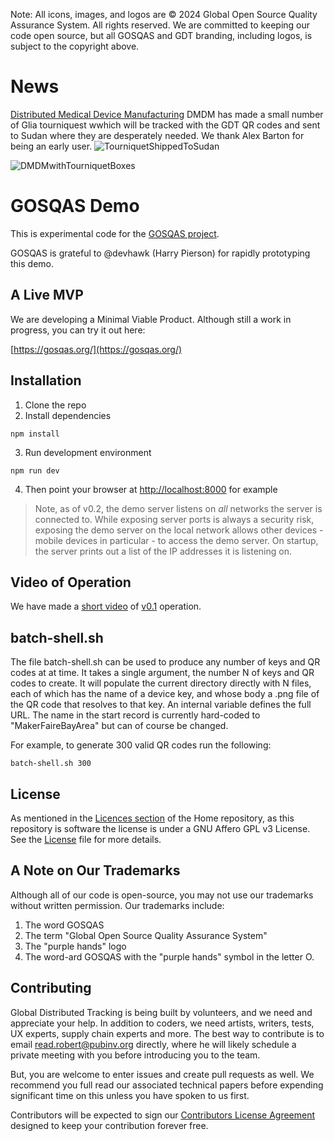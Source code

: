 Note: All icons, images, and logos are © 2024 Global Open Source Quality Assurance System. All rights reserved.
We are committed to keeping our code open source, but all GOSQAS and GDT 
branding, including logos, is subject to the copyright above.

# News

[Distributed Medical Device Manufacturing](https://dmdm.icu/) DMDM has made a small number of Glia tourniquest wwhich will be tracked with the GDT QR codes
and sent to Sudan where they are desperately needed. We thank Alex Barton for being an early user.
![TourniquetShippedToSudan](https://github.com/user-attachments/assets/65fca262-ab15-4aff-96a6-6728198cca5d)

![DMDMwithTourniquetBoxes](https://github.com/user-attachments/assets/d0a15ae4-d2d6-4bf0-b69e-2e19ee9caf0b)

# GOSQAS Demo

This is experimental code for the [GOSQAS project](https://github.com/gosqas/home/blob/main/README.md).

GOSQAS is grateful to @devhawk (Harry Pierson) for rapidly prototyping this demo.

## A Live MVP

We are developing a Minimal Viable Product. Although still a work in progress, you can try it out here:

[https://gosqas.org/](https://gosqas.org/)

## Installation

1. Clone the repo
2. Install dependencies
```
npm install
```
3. Run development environment
```
npm run dev
```
4. Then point your browser at [http://localhost:8000](http://localhost:8000) for example

> Note, as of v0.2, the demo server listens on *all* networks the server is connected to.
> While exposing server ports is always a security risk, exposing the demo server on the local network
> allows other devices - mobile devices in particular - to access the demo server.
> On startup, the server prints out a list of the IP addresses it is listening on.

## Video of Operation

We have made a [short video](https://youtu.be/E5_YQV72NyY) of [v0.1](https://github.com/gosqas/asset-provenance-tracking/releases/tag/v0.1) operation.

## batch-shell.sh

The file batch-shell.sh can be used to produce any number of keys and QR codes at at time.
It takes a single argument, the number N of keys and QR codes to create. It will
populate the current directory directly with N files, each of which has the name of a device key, and whose
body a .png file of the QR code that resolves to that key. An internal variable defines the full URL.
The name in the start record is currently hard-coded to "MakerFaireBayArea" but can of course be changed.

For example, to generate 300 valid QR codes run the following:
```
batch-shell.sh 300
```

## License
As mentioned in the [Licences section](https://github.com/gosqasorg/home#licenses) of the Home repository, as this repository is software the license is under a GNU Affero GPL v3 License. See the [License](https://github.com/gosqasorg/asset-provenance-tracking/blob/main/LICENSE) file for more details.

## A Note on Our Trademarks

Although all of our code is open-source, you may not use our trademarks without written permission.
Our trademarks include:
1. The word GOSQAS
2. The term "Global Open Source Quality Assurance System"
3. The "purple hands" logo
4. The word-ard GOSQAS with the "purple hands" symbol in the letter O.

## Contributing

Global Distributed Tracking is being built by volunteers, and we need and appreciate your help. In addition to coders, we need 
artists, writers, tests, UX experts, supply chain experts and more. The best way to contribute is to email [read.robert@pubinv.org](mailto:gosqasystem@gmail.com) directly,
where he will likely schedule a private meeting with you before introducing you to the team.

But, you are welcome to enter issues and create pull requests as well. We recommend you full read our associated technical papers
before expending significant time on this unless you have spoken to us first.

Contributors will be expected to sign our [Contributors License Agreement ](https://github.com/gosqasorg/asset-provenance-tracking/blob/main/CONTRIBUTOR%20LICENSE%20AGREEMENT.md) designed to keep your contribution forever free.



